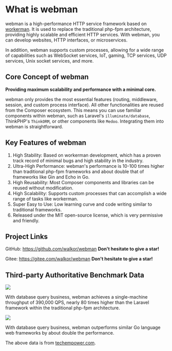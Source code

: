 # What is webman

webman is a high-performance HTTP service framework based on [workerman](https://www.workerman.net). It is used to replace the traditional php-fpm architecture, providing highly scalable and efficient HTTP services. With webman, you can develop websites, HTTP interfaces, or microservices.

In addition, webman supports custom processes, allowing for a wide range of capabilities such as WebSocket services, IoT, gaming, TCP services, UDP services, Unix socket services, and more.

## Core Concept of webman
**Providing maximum scalability and performance with a minimal core.**

webman only provides the most essential features (routing, middleware, session, and custom process interface). All other functionalities are reused from the Composer ecosystem. This means you can use familiar components within webman, such as Laravel's `illuminate/database`, ThinkPHP's `ThinkORM`, or other components like `Medoo`. Integrating them into webman is straightforward.

## Key Features of webman

1. High Stability: Based on workerman development, which has a proven track record of minimal bugs and high stability in the industry.
2. Ultra-High Performance: webman's performance is 10-100 times higher than traditional php-fpm frameworks and about double that of frameworks like Gin and Echo in Go.
3. High Reusability: Most Composer components and libraries can be reused without modification.
4. High Scalability: Supports custom processes that can accomplish a wide range of tasks like workerman.
5. Super Easy to Use: Low learning curve and code writing similar to traditional frameworks.
6. Released under the MIT open-source license, which is very permissive and friendly.

## Project Links
GitHub: https://github.com/walkor/webman **Don't hesitate to give a star!**

Gitee: https://gitee.com/walkor/webman **Don't hesitate to give a star!**

## Third-party Authoritative Benchmark Data

![](../assets/img/benchmark1.png)

With database query business, webman achieves a single-machine throughput of 390,000 QPS, nearly 80 times higher than the Laravel framework within the traditional php-fpm architecture.

![](../assets/img/benchmarks-go.png)

With database query business, webman outperforms similar Go language web frameworks by about double the performance.

The above data is from [techempower.com](https://www.techempower.com/benchmarks/#section=data-r20&hw=ph&test=db&l=zik073-sf).
